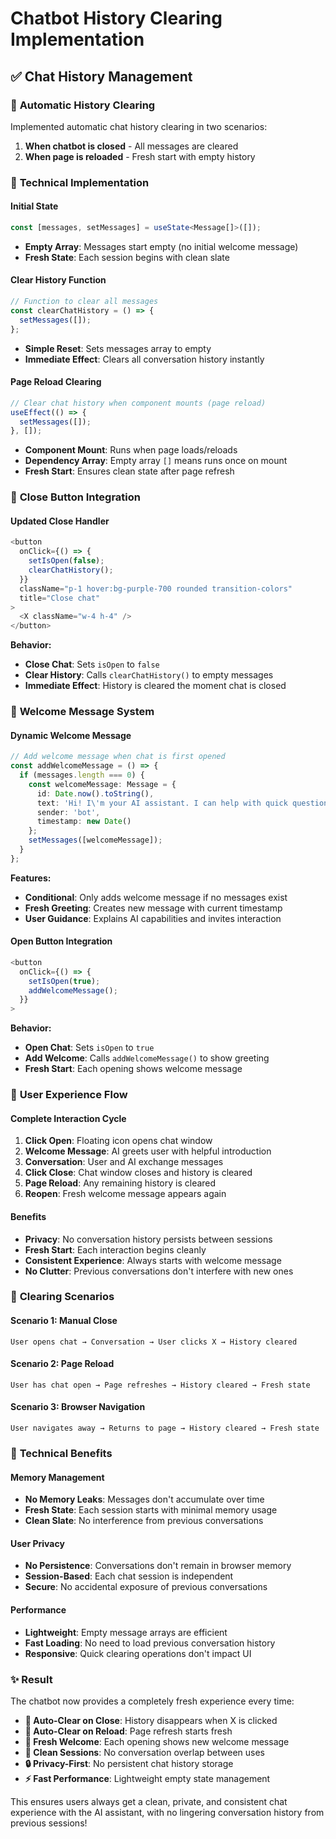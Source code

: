 # Chatbot History Clearing Implementation

## ✅ Chat History Management

### 🔄 **Automatic History Clearing**
Implemented automatic chat history clearing in two scenarios:
1. **When chatbot is closed** - All messages are cleared
2. **When page is reloaded** - Fresh start with empty history

### 🔧 **Technical Implementation**

#### Initial State
```typescript
const [messages, setMessages] = useState<Message[]>([]);
```
- **Empty Array**: Messages start empty (no initial welcome message)
- **Fresh State**: Each session begins with clean slate

#### Clear History Function
```typescript
// Function to clear all messages
const clearChatHistory = () => {
  setMessages([]);
};
```
- **Simple Reset**: Sets messages array to empty
- **Immediate Effect**: Clears all conversation history instantly

#### Page Reload Clearing
```typescript
// Clear chat history when component mounts (page reload)
useEffect(() => {
  setMessages([]);
}, []);
```
- **Component Mount**: Runs when page loads/reloads
- **Dependency Array**: Empty array `[]` means runs once on mount
- **Fresh Start**: Ensures clean state after page refresh

### 🎯 **Close Button Integration**

#### Updated Close Handler
```typescript
<button
  onClick={() => {
    setIsOpen(false);
    clearChatHistory();
  }}
  className="p-1 hover:bg-purple-700 rounded transition-colors"
  title="Close chat"
>
  <X className="w-4 h-4" />
</button>
```

**Behavior:**
- **Close Chat**: Sets `isOpen` to `false`
- **Clear History**: Calls `clearChatHistory()` to empty messages
- **Immediate Effect**: History is cleared the moment chat is closed

### 💬 **Welcome Message System**

#### Dynamic Welcome Message
```typescript
// Add welcome message when chat is first opened
const addWelcomeMessage = () => {
  if (messages.length === 0) {
    const welcomeMessage: Message = {
      id: Date.now().toString(),
      text: 'Hi! I\'m your AI assistant. I can help with quick questions and casual conversation. How can I help you today?',
      sender: 'bot',
      timestamp: new Date()
    };
    setMessages([welcomeMessage]);
  }
};
```

**Features:**
- **Conditional**: Only adds welcome message if no messages exist
- **Fresh Greeting**: Creates new message with current timestamp
- **User Guidance**: Explains AI capabilities and invites interaction

#### Open Button Integration
```typescript
<button
  onClick={() => {
    setIsOpen(true);
    addWelcomeMessage();
  }}
>
```

**Behavior:**
- **Open Chat**: Sets `isOpen` to `true`
- **Add Welcome**: Calls `addWelcomeMessage()` to show greeting
- **Fresh Start**: Each opening shows welcome message

### 🔄 **User Experience Flow**

#### Complete Interaction Cycle
1. **Click Open**: Floating icon opens chat window
2. **Welcome Message**: AI greets user with helpful introduction
3. **Conversation**: User and AI exchange messages
4. **Click Close**: Chat window closes and history is cleared
5. **Page Reload**: Any remaining history is cleared
6. **Reopen**: Fresh welcome message appears again

#### Benefits
- **Privacy**: No conversation history persists between sessions
- **Fresh Start**: Each interaction begins cleanly
- **Consistent Experience**: Always starts with welcome message
- **No Clutter**: Previous conversations don't interfere with new ones

### 🎯 **Clearing Scenarios**

#### Scenario 1: Manual Close
```
User opens chat → Conversation → User clicks X → History cleared
```

#### Scenario 2: Page Reload
```
User has chat open → Page refreshes → History cleared → Fresh state
```

#### Scenario 3: Browser Navigation
```
User navigates away → Returns to page → History cleared → Fresh state
```

### 🔧 **Technical Benefits**

#### Memory Management
- **No Memory Leaks**: Messages don't accumulate over time
- **Fresh State**: Each session starts with minimal memory usage
- **Clean Slate**: No interference from previous conversations

#### User Privacy
- **No Persistence**: Conversations don't remain in browser memory
- **Session-Based**: Each chat session is independent
- **Secure**: No accidental exposure of previous conversations

#### Performance
- **Lightweight**: Empty message arrays are efficient
- **Fast Loading**: No need to load previous conversation history
- **Responsive**: Quick clearing operations don't impact UI

### ✨ **Result**

The chatbot now provides a completely fresh experience every time:

- **🔄 Auto-Clear on Close**: History disappears when X is clicked
- **🔄 Auto-Clear on Reload**: Page refresh starts fresh
- **💬 Fresh Welcome**: Each opening shows new welcome message
- **🎯 Clean Sessions**: No conversation overlap between uses
- **🔒 Privacy-First**: No persistent chat history storage
- **⚡ Fast Performance**: Lightweight empty state management

This ensures users always get a clean, private, and consistent chat experience with the AI assistant, with no lingering conversation history from previous sessions!
